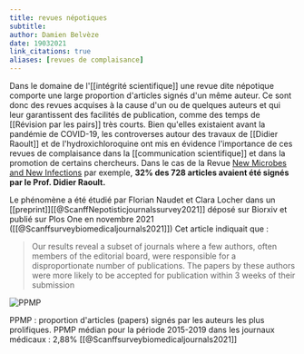 ```yaml
---
title: revues népotiques
subtitle:
author: Damien Belvèze
date: 19032021
link_citations: true
aliases: [revues de complaisance]
---
```


Dans le domaine de l'[[intégrité scientifique]] une revue dite népotique comporte une large proportion d'articles signés d'un même auteur. Ce sont donc des revues acquises à la cause d'un ou de quelques auteurs et qui leur garantissent des facilités de publication, comme des temps de [[Révision par les pairs]] très courts. Bien qu'elles existaient avant la pandémie de COVID-19, les controverses autour des travaux de [[Didier Raoult]] et de l'hydroxichloroquine ont mis en évidence l'importance de ces revues de complaisance dans la [[communication scientifique]] et dans la promotion de certains chercheurs. 
Dans le cas de la Revue [New Microbes and New Infections](https://www.journals.elsevier.com/new-microbes-and-new-infections/) par exemple, **32% des 728 articles avaient été signés par le Prof. Didier Raoult.**

Le phénomène a été étudié par Florian Naudet et Clara Locher dans un [[preprint]][[@ScanffNepotisticjournalssurvey2021]] déposé sur Biorxiv et publié sur Plos One en novembre 2021 ([[@Scanffsurveybiomedicaljournals2021]])
Cet article indiquait que : 

>Our results reveal a subset of journals where a few authors, often members of the editorial board, were responsible for a disproportionate number of publications. The papers by these authors were more likely to be accepted for publication within 3 weeks of their submission

![PPMP](PPMP.png)

PPMP : proportion d'articles (papers) signés par les auteurs les plus prolifiques. 
PPMP médian pour la période 2015-2019 dans les journaux médicaux : 2,88% [[@Scanffsurveybiomedicaljournals2021]]

